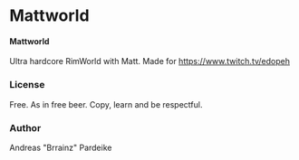 # Mattworld

#### Mattworld

Ultra hardcore RimWorld with Matt. Made for https://www.twitch.tv/edopeh

### License

Free. As in free beer. Copy, learn and be respectful.

### Author

Andreas "Brrainz" Pardeike
